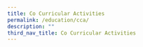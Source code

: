 ```yaml
---
title: Co Curricular Activities
permalink: /education/cca/
description: ""
third_nav_title: Co Curricular Activities
---
```



